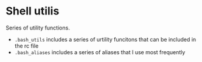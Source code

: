 # Shell utilis

Series of utility functions.

* `.bash_utils` includes a series of urtility funcitons that can be included in the rc file
* `.bash_aliases` includes a series of aliases that I use most frequently 
